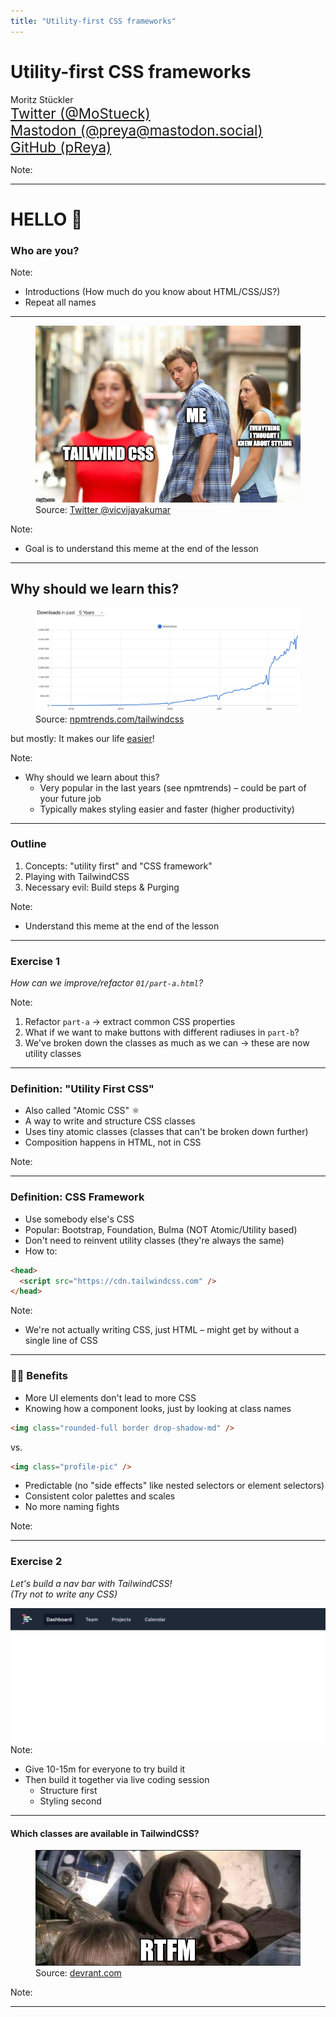```yaml
---
title: "Utility-first CSS frameworks"
---
```

# Utility-first CSS frameworks

Moritz Stückler<br/> 
<span style="font-size: 1.4rem;">[Twitter (@MoStueck)](https://twitter.com/MoStueck)<br/>
[Mastodon (@preya@mastodon.social)](https://mastodon.social/@preya)<br/>
[GitHub (pReya)](https://github.com/pReya)</span>

Note:


---
# HELLO 👋
### Who are you?

Note:
- Introductions (How much do you know about HTML/CSS/JS?)
- Repeat all names

---
<figure>
<img src="images/tailwind_girlfriend_meme.jpg" />
<figcaption>Source: <a href="https://twitter.com/vicvijayakumar/status/1204198443184463873">Twitter @vicvijayakumar</a></figcaption>
</figure>

Note:
- Goal is to understand this meme at the end of the lesson

---

## Why should we learn this?
<figure>
<img src="images/npm_trends_tailwind.png" />
<figcaption>Source: <a href="https://npmtrends.com/tailwindcss">npmtrends.com/tailwindcss</a></figcaption>
</figure>

but mostly: It makes our life <span style="text-decoration: underline">easier</span>!

Note:
- Why should we learn about this?
  - Very popular in the last years (see npmtrends) – could be part of your future job
  - Typically makes styling easier and faster (higher productivity)

---

### Outline
1. Concepts: "utility first" and "CSS framework"
2. Playing with TailwindCSS
3. Necessary evil: Build steps & Purging

Note:
- Understand this meme at the end of the lesson

---

### Exercise 1
*How can we improve/refactor `01/part-a.html`?*

Note:
1. Refactor `part-a` -> extract common CSS properties
2. What if we want to make buttons with different radiuses in `part-b`?
3. We've broken down the classes as much as we can -> these are now utility classes

---

### Definition: "Utility First CSS"

- Also called "Atomic CSS" ⚛
- A way to write and structure CSS classes
- Uses tiny atomic classes (classes that can't be broken down further)
- Composition happens in HTML, not in CSS

Note:

---
### Definition: CSS Framework

- Use somebody else's CSS
- Popular: Bootstrap, Foundation, Bulma (NOT Atomic/Utility based)
- Don't need to reinvent utility classes (they're always the same)
- How to:
```html
<head>
  <script src="https://cdn.tailwindcss.com" />
</head>
```

Note:
- We're not actually writing CSS, just HTML – might get by without a single line of CSS

---

### 👍🏻 Benefits

- More UI elements don't lead to more CSS
- Knowing how a component looks, just by looking at class names

```html
<img class="rounded-full border drop-shadow-md" />
```
vs.
```html
<img class="profile-pic" />
```
- Predictable (no "side effects" like nested selectors or element selectors)
- Consistent color palettes and scales
- No more naming fights


Note:


---


### Exercise 2
*Let's build a nav bar with TailwindCSS!<br/> (Try not to write any CSS)*


![](images/navbar.png)
Note:
- Give 10-15m for everyone to try build it
- Then build it together via live coding session
  - Structure first
  - Styling second

---

#### Which classes are available in TailwindCSS?

<figure>
<img src="images/rtfm.jpg" />
<figcaption>Source: <a href="https://devrant.com/rants/726139/while-most-people-want-the-force-to-get-stuff-like-a-tv-remote-i-want-to-use-it">devrant.com</a></figcaption>
</figure>


Note:


---